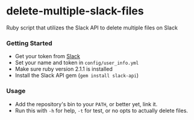 # delete-multiple-slack-files
Ruby script that utilizes the Slack API to delete multiple files on Slack

### Getting Started
- Get your token from [Slack](https://api.slack.com/custom-integrations/legacy-tokens)
- Set your name and token in `config/user_info.yml`
- Make sure ruby version 2.1.1 is installed
- Install the Slack API gem (`gem install slack-api`)

### Usage
- Add the repository's bin to your `PATH`, or better yet, link it.
- Run this with `-h` for help, `-t` for test, or no opts to actually delete
    files.

